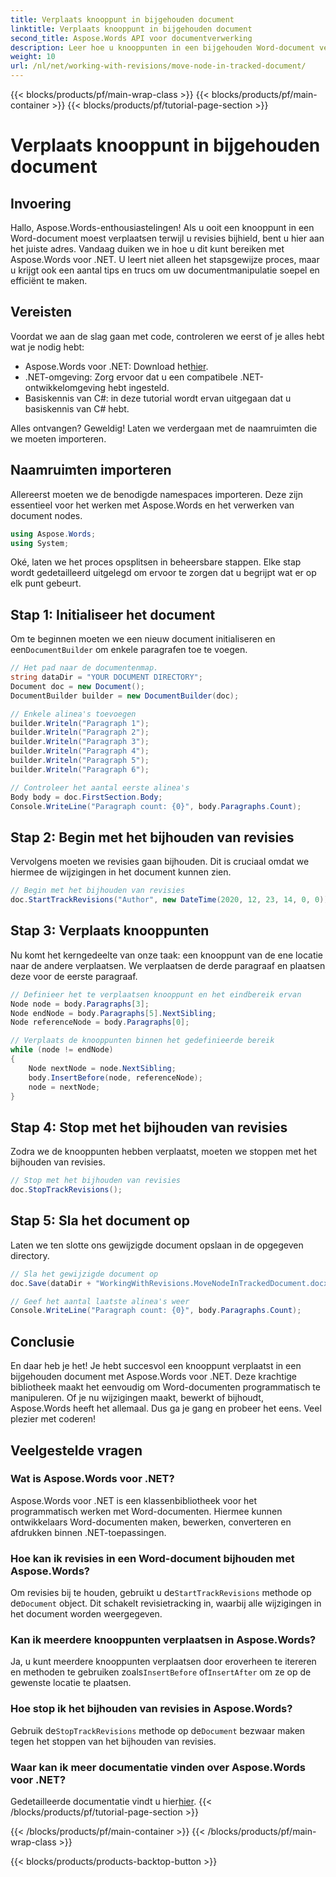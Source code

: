 ```yaml
---
title: Verplaats knooppunt in bijgehouden document
linktitle: Verplaats knooppunt in bijgehouden document
second_title: Aspose.Words API voor documentverwerking
description: Leer hoe u knooppunten in een bijgehouden Word-document verplaatst met Aspose.Words voor .NET met onze gedetailleerde, stapsgewijze handleiding. Perfect voor ontwikkelaars.
weight: 10
url: /nl/net/working-with-revisions/move-node-in-tracked-document/
---
```


{{< blocks/products/pf/main-wrap-class >}}
{{< blocks/products/pf/main-container >}}
{{< blocks/products/pf/tutorial-page-section >}}

# Verplaats knooppunt in bijgehouden document

## Invoering

Hallo, Aspose.Words-enthousiastelingen! Als u ooit een knooppunt in een Word-document moest verplaatsen terwijl u revisies bijhield, bent u hier aan het juiste adres. Vandaag duiken we in hoe u dit kunt bereiken met Aspose.Words voor .NET. U leert niet alleen het stapsgewijze proces, maar u krijgt ook een aantal tips en trucs om uw documentmanipulatie soepel en efficiënt te maken.

## Vereisten

Voordat we aan de slag gaan met code, controleren we eerst of je alles hebt wat je nodig hebt:

-  Aspose.Words voor .NET: Download het[hier](https://releases.aspose.com/words/net/).
- .NET-omgeving: Zorg ervoor dat u een compatibele .NET-ontwikkelomgeving hebt ingesteld.
- Basiskennis van C#: in deze tutorial wordt ervan uitgegaan dat u basiskennis van C# hebt.

Alles ontvangen? Geweldig! Laten we verdergaan met de naamruimten die we moeten importeren.

## Naamruimten importeren

Allereerst moeten we de benodigde namespaces importeren. Deze zijn essentieel voor het werken met Aspose.Words en het verwerken van document nodes.

```csharp
using Aspose.Words;
using System;
```

Oké, laten we het proces opsplitsen in beheersbare stappen. Elke stap wordt gedetailleerd uitgelegd om ervoor te zorgen dat u begrijpt wat er op elk punt gebeurt.

## Stap 1: Initialiseer het document

 Om te beginnen moeten we een nieuw document initialiseren en een`DocumentBuilder` om enkele paragrafen toe te voegen.

```csharp
// Het pad naar de documentenmap.
string dataDir = "YOUR DOCUMENT DIRECTORY";
Document doc = new Document();
DocumentBuilder builder = new DocumentBuilder(doc);

// Enkele alinea's toevoegen
builder.Writeln("Paragraph 1");
builder.Writeln("Paragraph 2");
builder.Writeln("Paragraph 3");
builder.Writeln("Paragraph 4");
builder.Writeln("Paragraph 5");
builder.Writeln("Paragraph 6");

// Controleer het aantal eerste alinea's
Body body = doc.FirstSection.Body;
Console.WriteLine("Paragraph count: {0}", body.Paragraphs.Count);
```

## Stap 2: Begin met het bijhouden van revisies

Vervolgens moeten we revisies gaan bijhouden. Dit is cruciaal omdat we hiermee de wijzigingen in het document kunnen zien.

```csharp
// Begin met het bijhouden van revisies
doc.StartTrackRevisions("Author", new DateTime(2020, 12, 23, 14, 0, 0));
```

## Stap 3: Verplaats knooppunten

Nu komt het kerngedeelte van onze taak: een knooppunt van de ene locatie naar de andere verplaatsen. We verplaatsen de derde paragraaf en plaatsen deze voor de eerste paragraaf.

```csharp
// Definieer het te verplaatsen knooppunt en het eindbereik ervan
Node node = body.Paragraphs[3];
Node endNode = body.Paragraphs[5].NextSibling;
Node referenceNode = body.Paragraphs[0];

// Verplaats de knooppunten binnen het gedefinieerde bereik
while (node != endNode)
{
    Node nextNode = node.NextSibling;
    body.InsertBefore(node, referenceNode);
    node = nextNode;
}
```

## Stap 4: Stop met het bijhouden van revisies

Zodra we de knooppunten hebben verplaatst, moeten we stoppen met het bijhouden van revisies.

```csharp
// Stop met het bijhouden van revisies
doc.StopTrackRevisions();
```

## Stap 5: Sla het document op

Laten we ten slotte ons gewijzigde document opslaan in de opgegeven directory.

```csharp
// Sla het gewijzigde document op
doc.Save(dataDir + "WorkingWithRevisions.MoveNodeInTrackedDocument.docx");

// Geef het aantal laatste alinea's weer
Console.WriteLine("Paragraph count: {0}", body.Paragraphs.Count);
```

## Conclusie

En daar heb je het! Je hebt succesvol een knooppunt verplaatst in een bijgehouden document met Aspose.Words voor .NET. Deze krachtige bibliotheek maakt het eenvoudig om Word-documenten programmatisch te manipuleren. Of je nu wijzigingen maakt, bewerkt of bijhoudt, Aspose.Words heeft het allemaal. Dus ga je gang en probeer het eens. Veel plezier met coderen!

## Veelgestelde vragen

### Wat is Aspose.Words voor .NET?

Aspose.Words voor .NET is een klassenbibliotheek voor het programmatisch werken met Word-documenten. Hiermee kunnen ontwikkelaars Word-documenten maken, bewerken, converteren en afdrukken binnen .NET-toepassingen.

### Hoe kan ik revisies in een Word-document bijhouden met Aspose.Words?

 Om revisies bij te houden, gebruikt u de`StartTrackRevisions` methode op de`Document` object. Dit schakelt revisietracking in, waarbij alle wijzigingen in het document worden weergegeven.

### Kan ik meerdere knooppunten verplaatsen in Aspose.Words?

Ja, u kunt meerdere knooppunten verplaatsen door eroverheen te itereren en methoden te gebruiken zoals`InsertBefore` of`InsertAfter` om ze op de gewenste locatie te plaatsen.

### Hoe stop ik het bijhouden van revisies in Aspose.Words?

 Gebruik de`StopTrackRevisions` methode op de`Document` bezwaar maken tegen het stoppen van het bijhouden van revisies.

### Waar kan ik meer documentatie vinden over Aspose.Words voor .NET?

 Gedetailleerde documentatie vindt u hier[hier](https://reference.aspose.com/words/net/).
{{< /blocks/products/pf/tutorial-page-section >}}

{{< /blocks/products/pf/main-container >}}
{{< /blocks/products/pf/main-wrap-class >}}

{{< blocks/products/products-backtop-button >}}
